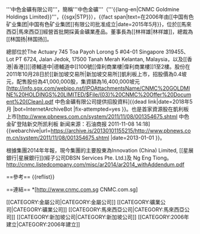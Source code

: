 '''中色金礦有限公司'''，簡稱'''中色金礦'''（'''{{lang-en|CNMC Goldmine Holdings Limited}}'''，{{sgx|5TP}}），{{fact span|text=在2006年由[[中国有色矿业集团|中国有色矿业集团]]有限公司批准成立|date=2015年5月}}，位於[[馬來西亞|馬來西亞]]經營首批開採黃金礦業產品。董事長為[[林祥雄|林祥雄]]，總裁為[[林国扬|林国扬]]。

總部位於The Actuary 745 Toa Payoh Lorong 5 #04-01 Singapore 319455、 Lot PT 6724, Jalan Jedok,
17500 Tanah Merah Kelantan, Malaysia，以及[[香港|香港]][[德輔道中|德輔道中]]100號[[偉利商業樓|偉利商業樓]]1至2樓。股份在2011年10月28日於[[新加坡交易所|新加坡交易所]]凱利板上市，招股價為0.4坡元，配售股份為41,000,000股，集資額為16,400,000坡元<ref>[http://info.sgx.com/webipo.nsf/IPOAttachmentsName/CNMC%20GOLDMINE%20HOLDINGS%20LIMITED/$File/(03)%20CNMC%20Offer%20Document%20(Clean).pdf 中色金礦有限公司提供招股資料]{{dead link|date=2018年5月 |bot=InternetArchiveBot |fix-attempted=yes }}</ref>。也是首家資源股在凱利板上市<ref>[http://www.pbnews.com.cn/system/2011/11/08/001354675.shtml 中色金矿登陆新交所凯利板 新闻来源：石油商报	 2011-11-08 14:18] {{webarchive|url=https://archive.is/20130101155215/http://www.pbnews.com.cn/system/2011/11/08/001354675.shtml |date=2013-01-01 }}</ref>。

根據集團2014年年報，現今集團的主要股東為Innovation (China) Limited, [[星展銀行|星展銀行]](經子公司DBSN Services Pte. Ltd.)及 Ng Eng Tiong。<ref>http://cnmc.listedcompany.com/misc/ar2014/ar2014_withAddendum.pdf</ref>

==參考==
{{reflist}}

==連結==
*[http://www.cnmc.com.sg CNMC.com.sg]

[[CATEGORY:金屬公司|CATEGORY:金屬公司]]
[[CATEGORY:礦業公司|CATEGORY:礦業公司]]
[[CATEGORY:馬來西亞公司|CATEGORY:馬來西亞公司]]
[[CATEGORY:新加坡公司|CATEGORY:新加坡公司]]
[[CATEGORY:2006年建立|CATEGORY:2006年建立]]